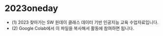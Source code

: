 # 2023oneday
- (1) 2023 찾아가는 SW 원데이 클래스 데이터 기반 인공지능 교육 수업자료입니다. 
- (2) Google Colab에서 이 파일을 복사해서 활동에 참여하면 됩니다.
